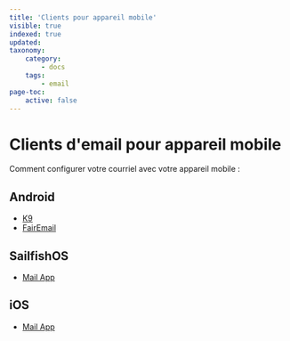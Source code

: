 ```yaml
---
title: 'Clients pour appareil mobile'
visible: true
indexed: true
updated:
taxonomy:
    category:
        - docs
    tags:
        - email
page-toc:
    active: false
---
```


# Clients d'email pour appareil mobile

Comment configurer votre courriel avec votre appareil mobile :

## Android
- [K9](k9)
- [FairEmail](fairemail)

## SailfishOS
- [Mail App](sailfishos)

## iOS
- [Mail App](ios)
